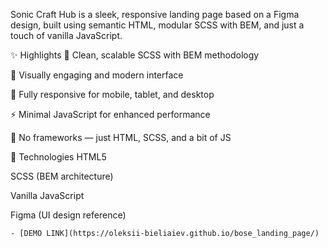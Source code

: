 Sonic Craft Hub is a sleek, responsive landing page based on a Figma design, built using semantic HTML, modular SCSS with BEM, and just a touch of vanilla JavaScript.

✨ Highlights
📐 Clean, scalable SCSS with BEM methodology

🎨 Visually engaging and modern interface

📱 Fully responsive for mobile, tablet, and desktop

⚡ Minimal JavaScript for enhanced performance

🔧 No frameworks — just HTML, SCSS, and a bit of JS

🧰 Technologies
HTML5

SCSS (BEM architecture)

Vanilla JavaScript

Figma (UI design reference)

    - [DEMO LINK](https://oleksii-bieliaiev.github.io/bose_landing_page/)
